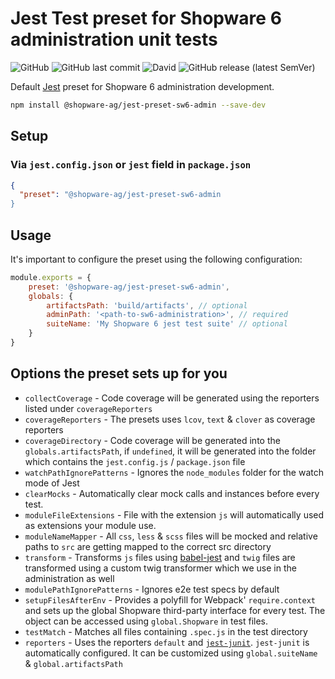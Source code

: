 # Jest Test preset for Shopware 6 administration unit tests

![GitHub](https://img.shields.io/github/license/shopware/jest-preset-sw6-admin)
![GitHub last commit](https://img.shields.io/github/last-commit/shopware/jest-preset-sw6-admin)
![David](https://img.shields.io/david/shopware/jest-preset-sw6-admin)
![GitHub release (latest SemVer)](https://img.shields.io/github/v/release/shopware/jest-preset-sw6-admin)

Default [Jest](https://jestjs.io/) preset for Shopware 6 administration development.

```bash
npm install @shopware-ag/jest-preset-sw6-admin --save-dev
```

## Setup

### Via `jest.config.json` or `jest` field in `package.json`

```json
{
  "preset": "@shopware-ag/jest-preset-sw6-admin
}
```

## Usage
It's important to configure the preset using the following configuration:

```js
module.exports = {
    preset: '@shopware-ag/jest-preset-sw6-admin',
    globals: {
        artifactsPath: 'build/artifacts', // optional
        adminPath: '<path-to-sw6-administration>', // required
        suiteName: 'My Shopware 6 jest test suite' // optional
    }
}
```

## Options the preset sets up for you

* `collectCoverage` - Code coverage will be generated using the reporters listed under `coverageReporters`
* `coverageReporters` - The presets uses `lcov`, `text` & `clover` as coverage reporters
* `coverageDirectory` - Code coverage will be generated into the `globals.artifactsPath`, if `undefined`, it will be generated into the folder which contains the `jest.config.js` / `package.json` file
* `watchPathIgnorePatterns` - Ignores the `node_modules` folder for the watch mode of Jest
* `clearMocks` - Automatically clear mock calls and instances before every test. 
* `moduleFileExtensions` - File with the extension `js` will automatically used as extensions your module use.
* `moduleNameMapper` - All `css`, `less` & `scss` files will be mocked and relative paths to `src` are getting mapped to the correct src directory
* `transform` - Transforms `js` files using [babel-jest](https://www.npmjs.com/package/babel-jest) and `twig` files are transformed using a custom twig transformer which we use in the administration as well
* `modulePathIgnorePatterns` - Ignores e2e test specs by default
* `setupFilesAfterEnv` - Provides a polyfill for Webpack' `require.context` and sets up the global Shopware third-party interface for every test. The object can be accessed using `global.Shopware` in test files.
* `testMatch` - Matches all files containing `.spec.js` in the test directory
* `reporters` - Uses the reporters `default` and [`jest-junit`](https://www.npmjs.com/package/jest-junit). `jest-junit` is automatically configured. It can be customized using `global.suiteName` & `global.artifactsPath`